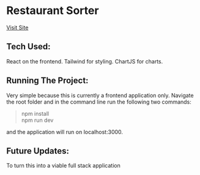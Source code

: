 # Restaurant Sorter


[Visit Site](https://superb-cendol-995263.netlify.app/)

## Tech Used:
React on the frontend. Tailwind for styling. ChartJS for charts.

## Running The Project:
Very simple because this is currently a frontend application only. Navigate the root folder and in the command line run the following two commands:
>npm install  
>npm run dev

and the application will run on localhost:3000.

## Future Updates:

To turn this into a viable full stack application 
